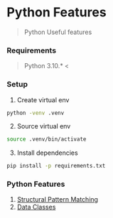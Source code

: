# Python Features
> Python Useful features

### Requirements
> Python 3.10.* <

### Setup
1. Create virtual env
```bash
python -venv .venv
```
2. Source virtual env
```bash
source .venv/bin/activate
```
3. Install dependencies
```bash
pip install -p requirements.txt
```

### Python Features
1. [Structural Pattern Matching](/structural-pattern-matching/README.md)
2. [Data Classes](/data-classes/README.md)